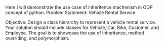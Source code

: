 Here I will demonstrate the use case of inheritence machenism in OOP concept of python.
Problem Statement:
Vehicle Rental Service

Objective: Design a class hierarchy to represent a vehicle rental service. Your solution should include classes for Vehicle, Car, Bike, Customer, and Employee. The goal is to showcase the use of inheritance, method overriding, and polymorphism.